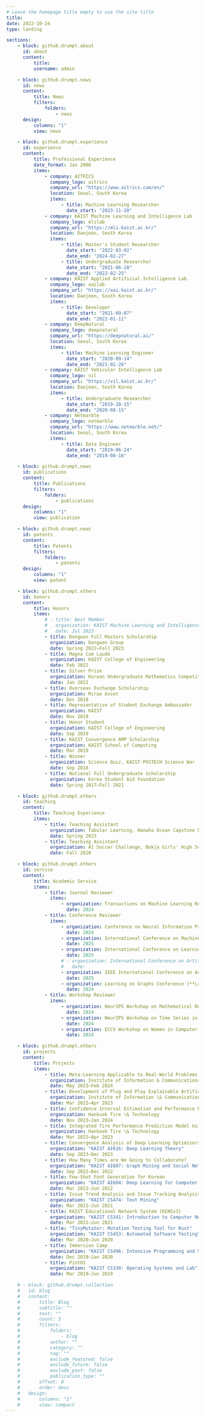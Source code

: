 ```yaml
---
# Leave the homepage title empty to use the site title
title:
date: 2022-10-24
type: landing

sections:
    - block: github.drumpt.about
      id: about
      content:
          title:
          username: admin

    - block: github.drumpt.news
      id: news
      content:
          title: News
          filters:
              folders:
                  - news
      design:
          columns: "1"
          view: news

    - block: github.drumpt.experience
      id: experience
      content:
          title: Professional Experience
          date_format: Jan 2006
          items:
              - company: AITRICS
                company_logo: aitrics
                company_url: "https://www.aitrics.com/en/"
                location: Seoul, South Korea
                items:
                    - title: Machine Learning Researcher
                      date_start: "2023-11-20"
              - company: KAIST Machine Learning and Intelligence Lab
                company_logo: mlilab
                company_url: "https://mli.kaist.ac.kr/"
                location: Daejeon, South Korea
                items:
                    - title: Master's Student Researcher
                      date_start: "2022-03-02"
                      date_end: "2024-02-27"
                    - title: Undergraduate Researcher
                      date_start: "2021-06-28"
                      date_end: "2022-02-25"
              - company: KAIST Applied Artificial Intelligence Lab
                company_logo: aailab
                company_url: "https://aai.kaist.ac.kr/"
                location: Daejeon, South Korea
                items:
                    - title: Developer
                      date_start: "2021-09-07"
                      date_end: "2022-01-11"
              - company: DeepNatural
                company_logo: deepnatural
                company_url: "https://deepnatural.ai/"
                location: Seoul, South Korea
                items:
                    - title: Machine Learning Engineer
                      date_start: "2020-09-14"
                      date_end: "2021-02-26"
              - company: KAIST Vehicular Intelligence Lab
                company_logo: vil
                company_url: "https://vil.kaist.ac.kr/"
                location: Daejeon, South Korea
                items:
                    - title: Undergraduate Researcher
                      date_start: "2019-10-15"
                      date_end: "2020-08-15"
              - company: Netmarble
                company_logo: netmarble
                company_url: "https://www.netmarble.net/"
                location: Seoul, South Korea
                items:
                    - title: Data Engineer
                      date_start: "2019-06-24"
                      date_end: "2019-08-16"

    - block: github.drumpt.news
      id: publications
      content:
          title: Publications
          filters:
              folders:
                  - publications
      design:
          columns: "1"
          view: publication

    - block: github.drumpt.news
      id: patents
      content:
          title: Patents
          filters:
              folders:
                  - patents
      design:
          columns: "1"
          view: patent

    - block: github.drumpt.others
      id: honors
      content:
          title: Honors
          items:
              # - title: Best Member
              #   organization: KAIST Machine Learning and Intelligence Lab
              #   date: Jul 2023
              - title: Dongwon Full Masters Scholarship
                organization: Dongwon Group
                date: Spring 2022–Fall 2023
              - title: Magna Cum Laude
                organization: KAIST College of Engineering
                date: Feb 2022
              - title: Silver Prize
                organization: Korean Undergraduate Mathematics Competition, Korean Mathematics Society
                date: Jan 2022
              - title: Overseas Exchange Scholarship
                organization: Mirae Asset
                date: Dec 2019
              - title: Representative of Student Exchange Ambassador
                organization: KAIST
                date: Nov 2019
              - title: Honor Student
                organization: KAIST College of Engineering
                date: Sep 2019
              - title: KAIST Convergence AMP Scholarship
                organization: KAIST School of Computing
                date: Mar 2019
              - title: Winner
                organization: Science Quiz, KAIST-POSTECH Science War
                date: Sep 2018
              - title: National Full Undergraduate Scholarship
                organization: Korea Student Aid Foundation
                date: Spring 2017–Fall 2021

    - block: github.drumpt.others
      id: teaching
      content:
          title: Teaching Experience
          items:
              - title: Teaching Assistant
                organization: Tabular Learning, Hanwha Ocean Capstone Project
                date: Spring 2023
              - title: Teaching Assistant
                organization: AI Soccer Challenge, Bokja Girls' High School AI Education Program
                date: Fall 2020

    - block: github.drumpt.others
      id: service
      content:
          title: Academic Service
          items:
              - title: Journal Reviewer
                items:
                    - organization: Transactions on Machine Learning Research (**TMLR**)
                      date: 2024
              - title: Conference Reviewer
                items:
                    - organization: Conference on Neural Information Processing Systems (**NeurIPS**)
                      date: 2024
                    - organization: International Conference on Machine Learning (**ICML**)
                      date: 2025
                    - organization: International Conference on Learning Representations (**ICLR**)
                      date: 2025
                    # - organization: International Conference on Artificial Intelligence and Statistics (**AISTATS**)
                    #   date:
                    - organization: IEEE International Conference on Acoustics, Speech, and Signal Processing (**ICASSP**)
                      date: 2025
                    - organization: Learning on Graphs Conference (**LoG**)
                      date: 2024
              - title: Workshop Reviewer
                items:
                    - organization: NeurIPS Workshop on Mathematical Reasoning and AI (**NeurIPSW-MATH-AI**)
                      date: 2024
                    - organization: NeurIPS Workshop on Time Series in the Age of Large Models (**NeurIPSW-TSALM**)
                      date: 2024
                    - organization: ECCV Workshop on Women in Computer Vision (**ECCVW-WiCV**)
                      date: 2024

    - block: github.drumpt.others
      id: projects
      content:
          title: Projects
          items:
              - title: Meta-Learning Applicable to Real-World Problems
                organization: Institute of Information & Communications Technology Planning & Evaluation (IITP)
                date: May 2023–Feb 2024
              - title: Development of Plug and Play Explainable Artificial Intelligence Platform
                organization: Institute of Information \& Communications Technology Planning \& Evaluation (IITP)
                date: Mar 2022–Apr 2023
              - title: Confidence Interval Estimation and Performance Relationship Analysis for Tire Performance Prediction Models
                organization: Hankook Tire \& Technology
                date: Nov 2023–Jan 2024
              - title: Integrated Tire Performance Prediction Model Using Tire Pattern Features
                organization: Hankook Tire \& Technology
                date: Mar 2022–Apr 2023
              - title: Convergence Analysis of Deep Learning Optimizers Under Generalized Smoothness
                organization: "KAIST AI616: Deep Learning Theory"
                date: Sep 2023–Dec 2023
              - title: How Many Times are We Going to Collaborate?
                organization: "KAIST AI607: Graph Mining and Social Network Analysis"
                date: Sep 2022–Dec 2022
              - title: Few-Shot Font Generation for Korean
                organization: "KAIST AI604: Deep Learning for Computer Vision"
                date: Mar 2022–Jun 2022
              - title: Issue Trend Analysis and Issue Tracking Analysis
                organization: "KAIST CS474: Text Mining"
                date: Mar 2021–Jun 2021
              - title: KAIST Educational Network System (KENSv3)
                organization: "KAIST CS341: Introduction to Computer Networks"
                date: Mar 2021–Jun 2021
              - title: "TinyMutator: Mutation Testing Tool for Rust"
                organization: "KAIST CS453: Automated Software Testing"
                date: Mar 2020–Jun 2020
              - title: Immersion Camp
                organization: "KAIST CS496: Intensive Programming and Startup"
                date: Dec 2019–Jan 2020
              - title: PintOS
                organization: "KAIST CS330: Operating Systems and Lab"
                date: Mar 2019–Jun 2019

    # - block: github.drumpt.collection
    #   id: blog
    #   content:
    #       title: Blog
    #       subtitle: ""
    #       text: ""
    #       count: 5
    #       filters:
    #           folders:
    #               - blog
    #           author: ""
    #           category: ""
    #           tag: ""
    #           exclude_featured: false
    #           exclude_future: false
    #           exclude_past: false
    #           publication_type: ""
    #       offset: 0
    #       order: desc
    #   design:
    #       columns: "1"
    #       view: compact
---
```

